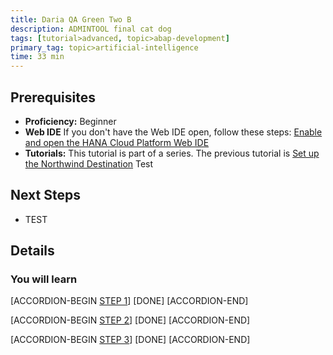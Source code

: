 ```yaml
---
title: Daria QA Green Two B
description: ADMINTOOL final cat dog
tags: [tutorial>advanced, topic>abap-development]
primary_tag: topic>artificial-intelligence
time: 33 min
---
```


## Prerequisites  
 - **Proficiency:** Beginner 
 - **Web IDE** If you don't have the Web IDE open, follow these steps: [Enable and open the HANA Cloud Platform Web IDE](https://go.sap.com/developer/tutorials/sapui5-webide-open-webide.html)
 - **Tutorials:** This tutorial is part of a series.  The previous tutorial is [Set up the Northwind Destination](https://go.sap.com/developer/tutorials/hcp-create-destination.html) Test

## Next Steps
 - TEST
  

## Details
### You will learn  

[ACCORDION-BEGIN [STEP 1](regex1)] 
[DONE] 
[ACCORDION-END]

[ACCORDION-BEGIN [STEP 2](regex)] 
[DONE] 
[ACCORDION-END]

[ACCORDION-BEGIN [STEP 3](rexact-match-precise)] 
[DONE] 
[ACCORDION-END]

